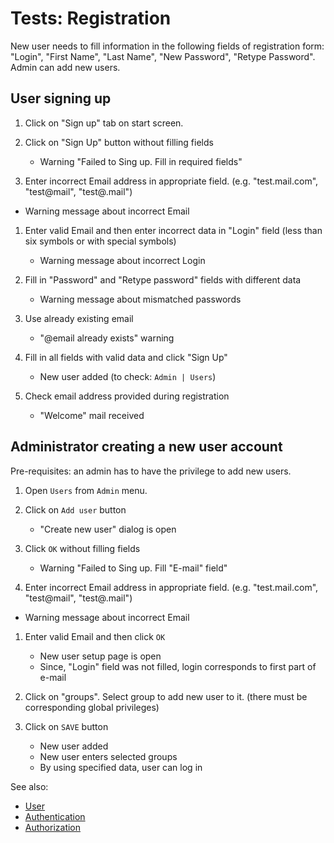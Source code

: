 <!-- TITLE: Tests: Registration -->
<!-- SUBTITLE: -->

# Tests: Registration

New user needs to fill information in the following fields of registration form: "Login", "First Name", "Last Name", "New Password", "Retype Password".
Admin can add new users.

## User signing up

1. Click on "Sign up" tab on start screen.

1. Click on "Sign Up" button without filling fields
   * Warning "Failed to Sing up. Fill in required fields"

1.  Enter incorrect Email address in appropriate field. (e.g. "test.mail.com", "test@mail", "test@.mail")
   * Warning message about incorrect Email
   
1. Enter valid Email and then enter incorrect data in "Login" field (less than six symbols or with special symbols)
   * Warning message about incorrect Login
  
1. Fill in "Password" and "Retype password" fields with different data
   * Warning message about mismatched passwords

1. Use already existing email 
   * "@email already exists" warning

1. Fill in all fields with valid data and click "Sign Up"
   * New user added (to check: ```Admin | Users```)

1. Check email address provided during registration
   * "Welcome" mail received

## Administrator creating a new user account

Pre-requisites: an admin has to have the privilege to add new users.  

1. Open ```Users``` from ```Admin``` menu. 

1. Click on ```Add user``` button
   * "Create new user" dialog is open
   
1. Click ```OK``` without filling fields
   * Warning "Failed to Sing up. Fill "E-mail" field"   

1.  Enter incorrect Email address in appropriate field. (e.g. "test.mail.com", "test@mail", "test@.mail")
   * Warning message about incorrect Email
   
1. Enter valid Email and then click ```OK```
      * New user setup page is open
      * Since, "Login" field was not filled, login corresponds to first part of e-mail

1. Click on "groups". Select group to add new user to it. (there must be corresponding global privileges)

1. Click on ```SAVE``` button
   * New user added
   * New user enters selected groups    
   * By using specified data, user can log in
   
See also:
  * [User](../entities/user.md)
  * [Authentication](../features/authentication.md)
  * [Authorization](../features/authorization.md)
